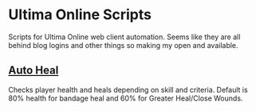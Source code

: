 # Ultima Online Scripts
Scripts for Ultima Online web client automation. Seems like they are all behind blog logins and other things so making my open and available.

## [Auto Heal](Auto_Heal.js)
Checks player health and heals depending on skill and criteria. Default is 80% health for bandage heal and 60% for Greater Heal/Close Wounds.

